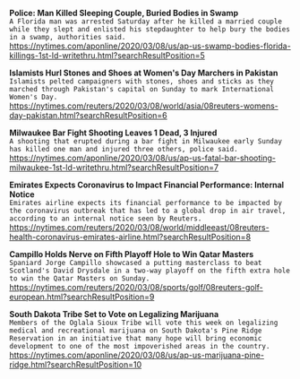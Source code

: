 **Police: Man Killed Sleeping Couple, Buried Bodies in Swamp**\
`A Florida man was arrested Saturday after he killed a married couple while they slept and enlisted his stepdaughter to help bury the bodies in a swamp, authorities said.`\
https://nytimes.com/aponline/2020/03/08/us/ap-us-swamp-bodies-florida-killings-1st-ld-writethru.html?searchResultPosition=5

**Islamists Hurl Stones and Shoes at Women's Day Marchers in Pakistan**\
`Islamists pelted campaigners with stones, shoes and sticks as they marched through Pakistan's capital on Sunday to mark International Women's Day.`\
https://nytimes.com/reuters/2020/03/08/world/asia/08reuters-womens-day-pakistan.html?searchResultPosition=6

**Milwaukee Bar Fight Shooting Leaves 1 Dead, 3 Injured**\
`A shooting that erupted during a bar fight in Milwaukee early Sunday has killed one man and injured three others, police said.`\
https://nytimes.com/aponline/2020/03/08/us/ap-us-fatal-bar-shooting-milwaukee-1st-ld-writethru.html?searchResultPosition=7

**Emirates Expects Coronavirus to Impact Financial Performance: Internal Notice**\
`Emirates airline expects its financial performance to be impacted by the coronavirus outbreak that has led to a global drop in air travel, according to an internal notice seen by Reuters.`\
https://nytimes.com/reuters/2020/03/08/world/middleeast/08reuters-health-coronavirus-emirates-airline.html?searchResultPosition=8

**Campillo Holds Nerve on Fifth Playoff Hole to Win Qatar Masters**\
`Spaniard Jorge Campillo showcased a putting masterclass to beat Scotland's David Drysdale in a two-way playoff on the fifth extra hole to win the Qatar Masters on Sunday.`\
https://nytimes.com/reuters/2020/03/08/sports/golf/08reuters-golf-european.html?searchResultPosition=9

**South Dakota Tribe Set to Vote on Legalizing Marijuana**\
`Members of the Oglala Sioux Tribe will vote this week on legalizing medical and recreational marijuana on South Dakota's Pine Ridge Reservation in an initiative that many hope will bring economic development to one of the most impoverished areas in the country.`\
https://nytimes.com/aponline/2020/03/08/us/ap-us-marijuana-pine-ridge.html?searchResultPosition=10

